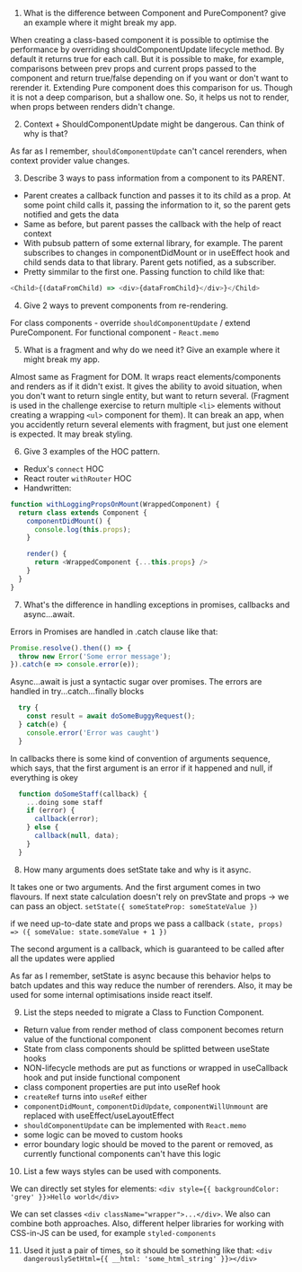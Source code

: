 1. What is the difference between Component and PureComponent? give an
   example where it might break my app.

When creating a class-based component it is possible to optimise the performance
by overriding shouldComponentUpdate lifecycle method. By default it returns true
for each call. But it is possible to make, for example, comparisons between
prev props and current props passed to the component and return true/false
depending on if you want or don't want to rerender it. Extending Pure component
does this comparison for us. Though it is not a deep comparison, but a shallow one.
So, it helps us not to render, when props between renders didn't change.

2. Context + ShouldComponentUpdate might be dangerous. Can think of
   why is that?

 As far as I remember, `shouldComponentUpdate` can't cancel rerenders, when
 context provider value changes.

3. Describe 3 ways to pass information from a component to its PARENT.

  * Parent creates a callback function and passes it to its child as a prop. At some point
child calls it, passing the information to it, so the parent gets notified and
gets the data
  * Same as before, but parent passes the callback with the help of react context
  * With pubsub pattern of some external library, for example.
The parent subscribes to changes in componentDidMount or in useEffect hook and child
sends data to that library. Parent gets notified, as a subscriber.
  * Pretty simmilar to the first one. Passing function to child like that:

```javascript
<Child>{(dataFromChild) => <div>{dataFromChild}</div>}</Child>
```

4. Give 2 ways to prevent components from re-rendering.

 For class components - override `shouldComponentUpdate` / extend PureComponent.
 For functional component - `React.memo`

5. What is a fragment and why do we need it? Give an example where it
   might break my app.

Almost same as Fragment for DOM. It wraps react elements/components and renders as
if it didn't exist. It gives the ability to avoid situation, when you don't want
to return single entity, but want to return several. (Fragment is used in the challenge
exercise to return multiple `<li>` elements without creating a wrapping `<ul>` component for them).
It can break an app, when you accidently return several elements with fragment,
but just one element is expected. It may break styling.

6. Give 3 examples of the HOC pattern.

* Redux's `connect` HOC
* React router `withRouter` HOC
* Handwritten:

```javascript
function withLoggingPropsOnMount(WrappedComponent) {
  return class extends Component {
    componentDidMount() {
      console.log(this.props);
    }

    render() {
      return <WrappedComponent {...this.props} />
    }
  }
}
```

7. What's the difference in handling exceptions in promises, callbacks and
async...await.

Errors in Promises are handled in .catch clause like that:
```javascript
Promise.resolve().then(() => {
  throw new Error('Some error message');
}).catch(e => console.error(e));
```

Async...await is just a syntactic sugar over promises. The errors are handled
in try...catch...finally blocks

```javascript
  try {
    const result = await doSomeBuggyRequest();
  } catch(e) {
    console.error('Error was caught')
  }
```

In callbacks there is some kind of convention of arguments sequence, which
says, that the first argument is an error if it happened and null, if everything
is okey

```javascript
  function doSomeStaff(callback) {
    ...doing some staff
    if (error) {
      callback(error);
    } else {
      callback(null, data);
    }
  }
```

8. How many arguments does setState take and why is it async.

It takes one or two arguments. And the first argument comes in two flavours.
If next state calculation doesn't rely on prevState and props -> we can pass an
object. `setState({ someStateProp: someStateValue })`

if we need up-to-date state and props we pass a callback
`(state, props) => ({ someValue: state.someValue + 1 })`

The second argument is a callback, which is guaranteed to be called after all
the updates were applied

As far as I remember, setState is async because this behavior helps to batch updates
and this way reduce the number of rerenders. Also, it may be used for some
internal optimisations inside react itself.

9. List the steps needed to migrate a Class to Function Component.

* Return value from render method of class component becomes return value of the
functional component
* State from class components should be splitted between useState hooks
* NON-lifecycle methods are put as functions or wrapped in useCallback hook and
put inside functional component
* class component properties are put into useRef hook
* `createRef` turns into `useRef` either
* `componentDidMount`, `componentDidUpdate`, `componentWillUnmount` are replaced
with useEffect/useLayoutEffect
* `shouldComponentUpdate` can be implemented with `React.memo`
* some logic can be moved to custom hooks
* error boundary logic should be moved to the parent or removed, as currently
functional components can't have this logic

10. List a few ways styles can be used with components.

We can directly set styles for elements:
`<div style={{ backgroundColor: 'grey' }}>Hello world</div>`

We can set classes `<div className="wrapper">...</div>`.
We also can combine both approaches.
Also, different helper libraries for working with CSS-in-JS can be used,
for example `styled-components`

11. Used it just a pair of times, so it should be something like that:
`<div dangerouslySetHtml={{ __html: 'some_html_string' }}></div>`
